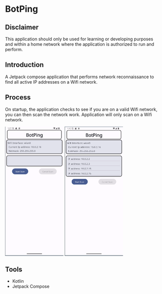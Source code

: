 # BotPing

## Disclaimer
This application should only be used for learning or developing purposes and within a home network where the application is authorized to run and perform. 

## Introduction
A Jetpack compose application that performs network reconnaissance to find all active IP addresses on a Wifi network. 

## Process
On startup, the application checks to see if you are on a valid Wifi network, you can then scan the network work. Application will only scan on a Wifi network.

<img alt="App Preview" height="420" src="./previews/AppScreen.png" width="190"/>
<img alt="App Preview" height="420" src="./previews/AppScreen2.png" width="190"/>

## Tools
- Kotlin 
- Jetpack Compose